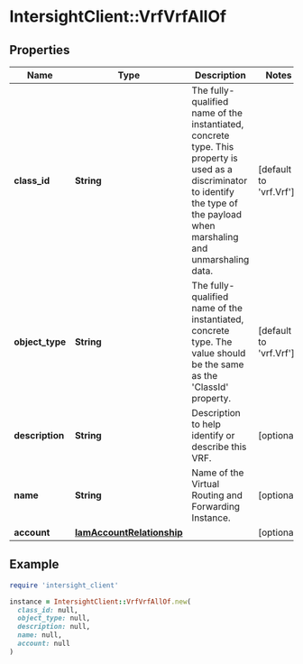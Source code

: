 # IntersightClient::VrfVrfAllOf

## Properties

| Name | Type | Description | Notes |
| ---- | ---- | ----------- | ----- |
| **class_id** | **String** | The fully-qualified name of the instantiated, concrete type. This property is used as a discriminator to identify the type of the payload when marshaling and unmarshaling data. | [default to &#39;vrf.Vrf&#39;] |
| **object_type** | **String** | The fully-qualified name of the instantiated, concrete type. The value should be the same as the &#39;ClassId&#39; property. | [default to &#39;vrf.Vrf&#39;] |
| **description** | **String** | Description to help identify or describe this VRF. | [optional] |
| **name** | **String** | Name of the Virtual Routing and Forwarding Instance. | [optional] |
| **account** | [**IamAccountRelationship**](IamAccountRelationship.md) |  | [optional] |

## Example

```ruby
require 'intersight_client'

instance = IntersightClient::VrfVrfAllOf.new(
  class_id: null,
  object_type: null,
  description: null,
  name: null,
  account: null
)
```

